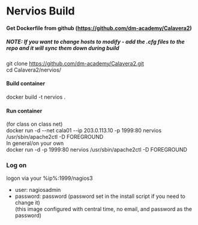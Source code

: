 # Nervios Build


#### Get Dockerfile from github  (https://github.com/dm-academy/Calavera2)
##### NOTE:  If you want to change hosts to modify - add the .cfg files to the repo and it will sync them down during build
git clone https://github.com/dm-academy/Calavera2.git <br>
cd Calavera2/nervios/ <br>

#### Build container
docker build -t nervios .<br>

#### Run container
(for class on class net)<br>
docker run -d --net cala01 --ip 203.0.113.10 -p 1999:80 nervios /usr/sbin/apache2ctl -D FOREGROUND <br>
In general/on your own <br>
docker run -d -p 1999:80 nervios /usr/sbin/apache2ctl -D FOREGROUND <br>



### Log on 
logon via your %ip%:1999/nagios3 
  - user: nagiosadmin
  - password: password (password set in the install script if you need to change it)<br>
  (this image configured with central time, no email, and password as the password)<br>



